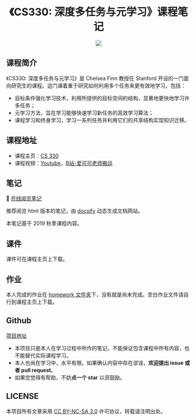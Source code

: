 <h1 align="center">《CS330: 深度多任务与元学习》课程笔记</h1>

<p align="center"><a href="http://kyonhuang.top"><img src="https://img.shields.io/badge/%E4%BD%9C%E8%80%85-KyonHuang-7AD6FD.svg"></a></p>

## 课程简介

《CS330: 深度多任务与元学习》是 Chelsea Finn 教授在 Stanford 开设的一门面向研究生的课程。这门课着重于研究如何利用多个任务来更有效地学习，包括：

* 目标条件强化学习技术，利用所提供的目标空间的结构，显著地更快地学习许多任务；
* 元学习方法，旨在学习能够快速学习新任务的高效学习算法；
* 课程学习和终身学习，学习一系列任务并利用它们的共享结构实现知识迁移。

## 课程地址

* 课程主页：[CS 330](http://web.stanford.edu/class/cs330/)
* 课程视频：[Youtube](https://www.youtube.com/playlist?list=PLoROMvodv4rMC6zfYmnD7UG3LVvwaITY5)，[B站-爱可可老师搬运](https://www.bilibili.com/video/av91772677)

## 笔记

:memo: [在线阅览笔记](http://kyonhuang.top/CS330-notes/)

推荐阅览 html 版本的笔记，由 [docsify](https://docsify.js.org/#/zh-cn/) 动态生成文档网站。

本笔记基于 2019 秋季课程内容。

## 课件

课件可在课程主页上下载。

## 作业

本人完成的作业在 [homework 文件夹](https://github.com/bighuang624/CS330-notes/tree/master/homework)下，没有就是尚未完成。空白作业文件请自行到课程主页上下载。

## Github

[项目地址](https://github.com/bighuang624/CS330-notes)

* 本项目只是本人在学习过程中所作的笔记，不能保证包含课程中所有内容，也不能替代实际课程学习。
* 本人也尚在学习中，水平有限。如果确认内容中存在谬误，**欢迎提出 issue 或者 pull request**。
* 如果您觉得有帮助，不妨**点一个 star** 以资鼓励。

## LICENSE

本项目所有文章采用 [CC BY-NC-SA 3.0](https://creativecommons.org/licenses/by-nc-sa/3.0/) 许可协议，转载请注明出处。 
